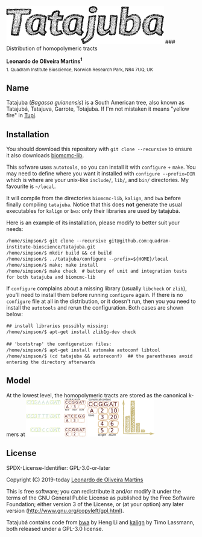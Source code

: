 <img src="recipe/tatajuba-text.png" height="100" alt="Tatajuba">
### Distribution of homopolymeric tracts


__Leonardo de Oliveira Martins<sup>1</sup>__
<br>
<sub>1. Quadram Institute Bioscience, Norwich Research Park, NR4 7UQ, UK</sub>

## Name
Tatajuba (_Bagassa guianensis_) is a South American tree, also known as Tatajubá, Tatajuva, Garrote, Totajuba.
If I'm not mistaken it means "yellow fire" in [Tupi](https://en.wikipedia.org/wiki/Tupi_language).

## Installation
You should download this repository with `git clone --recursive` to ensure it also downloads
[biomcmc-lib](https://github.com/quadram-institute-bioscience/biomcmc-lib).

This sofware uses `autotools`, so you can install it with `configure` + `make`. 
You may need to define where you want it installed with `configure --prefix=DIR` which is where are your unix-like
`include/`, `lib/`, and `bin/` directories. My favourite is `~/local`. 

It will compile from the directories `biomcmc-lib`, `kalign`, and `bwa` before finally compiling `tatajuba`.
Notice that this does **not** generate the usual executables for `kalign` or `bwa`: only their libraries are used by
tatajubá.

Here is an example of its installation, please modify to better suit your needs:

```[bash]
/home/simpson/$ git clone --recursive git@github.com:quadram-institute-bioscience/tatajuba.git
/home/simpson/$ mkdir build && cd build
/home/simpson/$ ../tatajuba/configure --prefix=${HOME}/local
/home/simpson/$ make; make install
/home/simpson/$ make check  # battery of unit and integration tests for both tatajuba and biomcmc-lib
```

If `configure` complains about a missing library (usually `libcheck` or `zlib`), you'll need to install them before 
running `configure` again.
If there is no `configure` file at all in the distribution, or it doesn't run, then you you need to install the
`autotools` and rerun the configuration. 
Both cases are shown below:

```[bash]
## install libraries possibly missing:
/home/simpson/$ apt-get install zlib1g-dev check

## 'bootstrap' the configuration files:
/home/simpson/$ apt-get install automake autoconf libtool 
/home/simpson/$ (cd tatajuba && autoreconf)  ## the parentheses avoid entering the directory afterwards
```

## Model
At the lowest level, the homopolymeric tracts are stored as the canonical k-mers at 
<img src="recipe/200322_001.png" height="100" alt="Tatajuba">
<img src="recipe/200322_002.png" height="100" alt="Tatajuba">

## License
SPDX-License-Identifier: GPL-3.0-or-later

Copyright (C) 2019-today  [Leonardo de Oliveira Martins](https://github.com/leomrtns)

This is free software; you can redistribute it and/or modify it under the terms of the GNU General Public
License as published by the Free Software Foundation; either version 3 of the License, or (at your option) any later
version (http://www.gnu.org/copyleft/gpl.html).

Tatajubá contains code from [bwa](https://github.com/lh3/bwa) by Heng Li and [kalign](https://github.com/TimoLassmann/kalign.git) by Timo Lassmann,
both released under a GPL-3.0 license.
